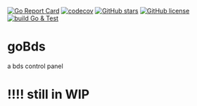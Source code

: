 [![Go Report Card](https://goreportcard.com/badge/github.com/KAIYOHUGO/goBds)](https://goreportcard.com/report/github.com/KAIYOHUGO/goBds)
[![codecov](https://codecov.io/gh/KAIYOHUGO/goBds/branch/master/graph/badge.svg?token=QYC0H93JZD)](https://codecov.io/gh/KAIYOHUGO/goBds)
[![GitHub stars](https://img.shields.io/github/stars/KAIYOHUGO/goBds)](https://github.com/KAIYOHUGO/goBds/stargazers)
[![GitHub license](https://img.shields.io/github/license/KAIYOHUGO/goBds)](https://github.com/KAIYOHUGO/goBds/blob/master/LICENSE)
[![build Go & Test](https://github.com/KAIYOHUGO/goBds/actions/workflows/go.yml/badge.svg)](https://github.com/KAIYOHUGO/goBds/actions/workflows/go.yml)

# goBds


a bds control panel

# !!!! still in WIP